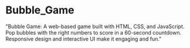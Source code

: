 # Bubble_Game
"Bubble Game: A web-based game built with HTML, CSS, and JavaScript. Pop bubbles with the right numbers to score in a 60-second countdown. Responsive design and interactive UI make it engaging and fun."
